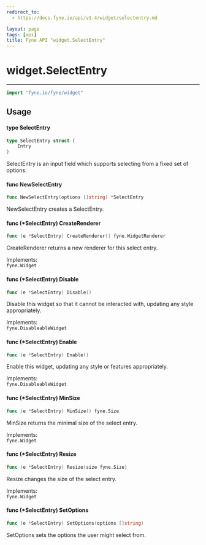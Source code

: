 ```yaml
---
redirect_to:
  - https://docs.fyne.io/api/v1.4/widget/selectentry.md

layout: page
tags: [api]
title: Fyne API "widget.SelectEntry"
---
```



# widget.SelectEntry
---
```go
import "fyne.io/fyne/widget"
```

## Usage

#### type SelectEntry

```go
type SelectEntry struct {
	Entry
}
```

SelectEntry is an input field which supports selecting from a fixed set of options.

#### func  NewSelectEntry

```go
func NewSelectEntry(options []string) *SelectEntry
```
NewSelectEntry creates a SelectEntry.

#### func (*SelectEntry) CreateRenderer

```go
func (e *SelectEntry) CreateRenderer() fyne.WidgetRenderer
```
CreateRenderer returns a new renderer for this select entry.


<div class="implements">Implements: <code>
fyne.Widget</code></div>

#### func (*SelectEntry) Disable

```go
func (e *SelectEntry) Disable()
```
Disable this widget so that it cannot be interacted with, updating any style appropriately.


<div class="implements">Implements: <code>
fyne.DisableableWidget</code></div>

#### func (*SelectEntry) Enable

```go
func (e *SelectEntry) Enable()
```
Enable this widget, updating any style or features appropriately.


<div class="implements">Implements: <code>
fyne.DisableableWidget</code></div>

#### func (*SelectEntry) MinSize

```go
func (e *SelectEntry) MinSize() fyne.Size
```
MinSize returns the minimal size of the select entry.


<div class="implements">Implements: <code>
fyne.Widget</code></div>

#### func (*SelectEntry) Resize

```go
func (e *SelectEntry) Resize(size fyne.Size)
```
Resize changes the size of the select entry.


<div class="implements">Implements: <code>
fyne.Widget</code></div>

#### func (*SelectEntry) SetOptions

```go
func (e *SelectEntry) SetOptions(options []string)
```
SetOptions sets the options the user might select from.
